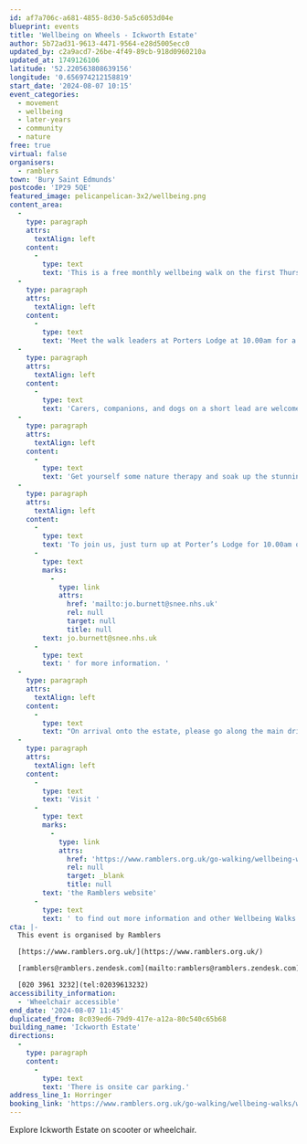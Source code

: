 ```yaml
---
id: af7a706c-a681-4855-8d30-5a5c6053d04e
blueprint: events
title: 'Wellbeing on Wheels - Ickworth Estate'
author: 5b72ad31-9613-4471-9564-e28d5005ecc0
updated_by: c2a9acd7-26be-4f49-89cb-918d0960210a
updated_at: 1749126106
latitude: '52.220563808639156'
longitude: '0.656974212158819'
start_date: '2024-08-07 10:15'
event_categories:
  - movement
  - wellbeing
  - later-years
  - community
  - nature
free: true
virtual: false
organisers:
  - ramblers
town: 'Bury Saint Edmunds'
postcode: 'IP29 5QE'
featured_image: pelicanpelican-3x2/wellbeing.png
content_area:
  -
    type: paragraph
    attrs:
      textAlign: left
    content:
      -
        type: text
        text: 'This is a free monthly wellbeing walk on the first Thursday of the month for people in manual or electric wheelchairs, and scooters. '
  -
    type: paragraph
    attrs:
      textAlign: left
    content:
      -
        type: text
        text: 'Meet the walk leaders at Porters Lodge at 10.00am for a 10.15am start. The Wellbeing on Wheels walks are free and include a short, gentle group circuit around the Ickworth grounds and a visit to one of the cafés to relax and enjoy some company and conversation. '
  -
    type: paragraph
    attrs:
      textAlign: left
    content:
      -
        type: text
        text: 'Carers, companions, and dogs on a short lead are welcome. '
  -
    type: paragraph
    attrs:
      textAlign: left
    content:
      -
        type: text
        text: 'Get yourself some nature therapy and soak up the stunning landscape around Ickworth Estate. '
  -
    type: paragraph
    attrs:
      textAlign: left
    content:
      -
        type: text
        text: 'To join us, just turn up at Porter’s Lodge for 10.00am or email Jo on '
      -
        type: text
        marks:
          -
            type: link
            attrs:
              href: 'mailto:jo.burnett@snee.nhs.uk'
              rel: null
              target: null
              title: null
        text: jo.burnett@snee.nhs.uk
      -
        type: text
        text: ' for more information. '
  -
    type: paragraph
    attrs:
      textAlign: left
    content:
      -
        type: text
        text: "On arrival onto the estate, please go along the main drive, keeping straight. On arrival at the staff welcome point, please let the volunteer know you are attending the Wellbeing on Wheels group. They will direct you to the main car park. Please meet the walk leaders outside Porter's Lodge."
  -
    type: paragraph
    attrs:
      textAlign: left
    content:
      -
        type: text
        text: 'Visit '
      -
        type: text
        marks:
          -
            type: link
            attrs:
              href: 'https://www.ramblers.org.uk/go-walking/wellbeing-walks-groups/ramblers-wellbeing-walks-suffolk'
              rel: null
              target: _blank
              title: null
        text: 'the Ramblers website'
      -
        type: text
        text: ' to find out more information and other Wellbeing Walks. '
cta: |-
  This event is organised by Ramblers

  [https://www.ramblers.org.uk/](https://www.ramblers.org.uk/) 

  [ramblers@ramblers.zendesk.com](mailto:ramblers@ramblers.zendesk.com)

  [020 3961 3232](tel:02039613232)
accessibility_information:
  - 'Wheelchair accessible'
end_date: '2024-08-07 11:45'
duplicated_from: 8c039ed6-79d9-417e-a12a-80c540c65b68
building_name: 'Ickworth Estate'
directions:
  -
    type: paragraph
    content:
      -
        type: text
        text: 'There is onsite car parking.'
address_line_1: Horringer
booking_link: 'https://www.ramblers.org.uk/go-walking/wellbeing-walks/wellbeing-wheels-ickworth-estate-1'
---
```

Explore Ickworth Estate on scooter or wheelchair.